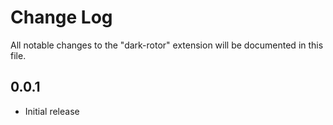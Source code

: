 # Change Log

All notable changes to the "dark-rotor" extension will be documented in this file.

## 0.0.1

- Initial release

